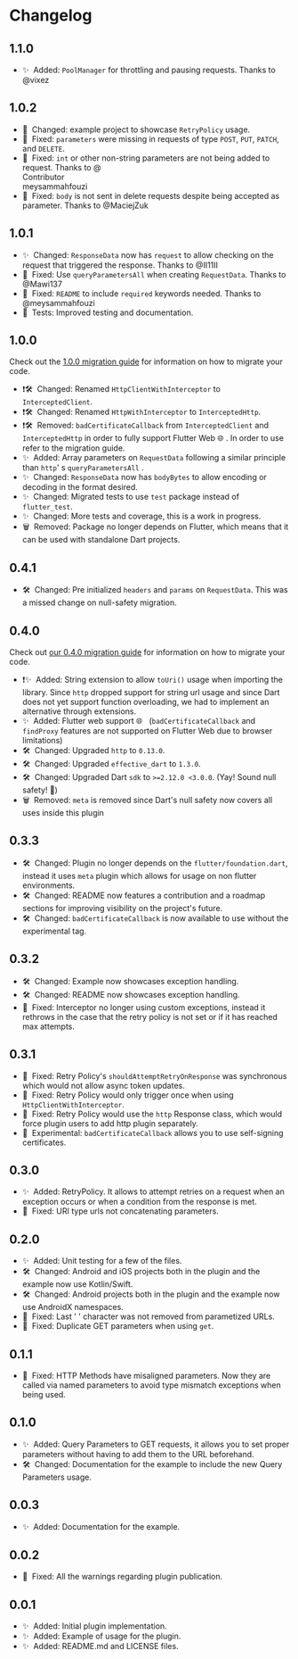 # Changelog

## 1.1.0

- ✨&nbsp;&nbsp;Added: `PoolManager` for throttling and pausing requests. Thanks to @vixez

## 1.0.2

- 📖&nbsp;&nbsp;Changed: example project to showcase `RetryPolicy` usage.
- 🐞&nbsp;&nbsp;Fixed: `parameters` were missing in requests of type `POST`, `PUT`, `PATCH`,
  and `DELETE`.
- 🐞&nbsp;&nbsp;Fixed: `int` or other non-string parameters are not being added to request. Thanks
  to @  
  Contributor  
  meysammahfouzi
- 🐞&nbsp;&nbsp;Fixed: `body` is not sent in delete requests despite being accepted as parameter.
  Thanks to @MaciejZuk

## 1.0.1

- ✨&nbsp;&nbsp;Changed: `ResponseData` now has `request` to allow checking on the request that
  triggered the response. Thanks to @II11II
- 🐞&nbsp;&nbsp;Fixed: Use `queryParametersAll` when creating `RequestData`. Thanks to @Mawi137
- 📖&nbsp;&nbsp;Fixed: `README` to include `required` keywords needed. Thanks to @meysammahfouzi
- 🚦&nbsp;&nbsp;Tests: Improved testing and documentation.

## 1.0.0

Check out the [1.0.0 migration guide](./guides/migration_guide_1.0.0.md) for information on how to
migrate your code.

- ❗️🛠&nbsp;&nbsp;Changed: Renamed `HttpClientWithInterceptor` to `InterceptedClient`.
- ❗️🛠&nbsp;&nbsp;Changed: Renamed `HttpWithInterceptor` to `InterceptedHttp`.
- ❗️🛠&nbsp;&nbsp;Removed: `badCertificateCallback` from `InterceptedClient` and `InterceptedHttp`
  in order to fully support Flutter Web 🌐 . In order to use refer to the migration guide.
- ✨&nbsp;&nbsp;Added: Array parameters on `RequestData` following a similar principle than `http`'
  s `queryParametersAll` .
- ✨&nbsp;&nbsp;Changed: `ResponseData` now has `bodyBytes` to allow encoding or decoding in the
  format desired.
- ✨&nbsp;&nbsp;Changed: Migrated tests to use `test` package instead of `flutter_test`.
- ✨&nbsp;&nbsp;Changed: More tests and coverage, this is a work in progress.
- 🗑&nbsp;&nbsp;Removed: Package no longer depends on Flutter, which means that it can be used with
  standalone Dart projects.

## 0.4.1

- 🛠&nbsp;&nbsp;Changed: Pre initialized `headers` and `params` on `RequestData`. This was a missed
  change on null-safety migration.

## 0.4.0

Check out [our 0.4.0 migration guide](./guides/migration_guide_0.4.0.md) for information on how to
migrate your code.

- ❗️✨&nbsp;&nbsp;Added: String extension to allow `toUri()` usage when importing the library.
  Since `http` dropped support for string url usage and since Dart does not yet support function
  overloading, we had to implement an alternative through extensions.
- ✨&nbsp;&nbsp;Added: Flutter web support 🌐 &nbsp;&nbsp;(`badCertificateCallback` and `findProxy`
  features are not supported on Flutter Web due to browser limitations)
- 🛠&nbsp;&nbsp;Changed: Upgraded `http` to `0.13.0`.
- 🛠&nbsp;&nbsp;Changed: Upgraded `effective_dart` to `1.3.0`.
- 🛠&nbsp;&nbsp;Changed: Upgraded Dart `sdk` to `>=2.12.0 <3.0.0`. (Yay! Sound null safety! 🎉)
- 🗑&nbsp;&nbsp;Removed: `meta` is removed since Dart's null safety now covers all uses inside this
  plugin

## 0.3.3

- 🛠&nbsp;&nbsp;Changed: Plugin no longer depends on the `flutter/foundation.dart`, instead it
  uses `meta` plugin which allows for usage on non flutter environments.
- 🛠&nbsp;&nbsp;Changed: README now features a contribution and a roadmap sections for improving
  visibility on the project's future.
- 🛠&nbsp;&nbsp;Changed: `badCertificateCallback` is now available to use without the experimental
  tag.

## 0.3.2

- 🛠&nbsp;&nbsp;Changed: Example now showcases exception handling.
- 🛠&nbsp;&nbsp;Changed: README now showcases exception handling.
- 🐞&nbsp;&nbsp;Fixed: Interceptor no longer using custom exceptions, instead it rethrows in the
  case that the retry policy is not set or if it has reached max attempts.

## 0.3.1

- 🐞&nbsp;&nbsp;Fixed: Retry Policy's `shouldAttemptRetryOnResponse` was synchronous which would not
  allow async token updates.
- 🐞&nbsp;&nbsp;Fixed: Retry Policy would only trigger once when using `HttpClientWithInterceptor`.
- 🐞&nbsp;&nbsp;Fixed: Retry Policy would use the `http` Response class, which would force plugin
  users to add http plugin separately.
- 🧪&nbsp;&nbsp;Experimental: `badCertificateCallback` allows you to use self-signing certificates.

## 0.3.0

- ✨&nbsp;&nbsp;Added: RetryPolicy. It allows to attempt retries on a request when an exception
  occurs or when a condition from the response is met.
- 🐞&nbsp;&nbsp;Fixed: URI type urls not concatenating parameters.

## 0.2.0

- ✨&nbsp;&nbsp;Added: Unit testing for a few of the files.
- 🛠&nbsp;&nbsp;Changed: Android and iOS projects both in the plugin and the example now use
  Kotlin/Swift.
- 🛠&nbsp;&nbsp;Changed: Android projects both in the plugin and the example now use AndroidX
  namespaces.
- 🐞&nbsp;&nbsp;Fixed: Last ' ' character was not removed from parametized URLs.
- 🐞&nbsp;&nbsp;Fixed: Duplicate GET parameters when using `get`.

## 0.1.1

- 🐞&nbsp;&nbsp;Fixed: HTTP Methods have misaligned parameters. Now they are called via named
  parameters to avoid type mismatch exceptions when being used.

## 0.1.0

- ✨&nbsp;&nbsp;Added: Query Parameters to GET requests, it allows you to set proper parameters
  without having to add them to the URL beforehand.
- 🛠&nbsp;&nbsp;Changed: Documentation for the example to include the new Query Parameters usage.

## 0.0.3

- ✨&nbsp;&nbsp;Added: Documentation for the example.

## 0.0.2

- 🐞&nbsp;&nbsp;Fixed: All the warnings regarding plugin publication.

## 0.0.1

- ✨&nbsp;&nbsp;Added: Initial plugin implementation.
- ✨&nbsp;&nbsp;Added: Example of usage for the plugin.
- ✨&nbsp;&nbsp;Added: README.md and LICENSE files.